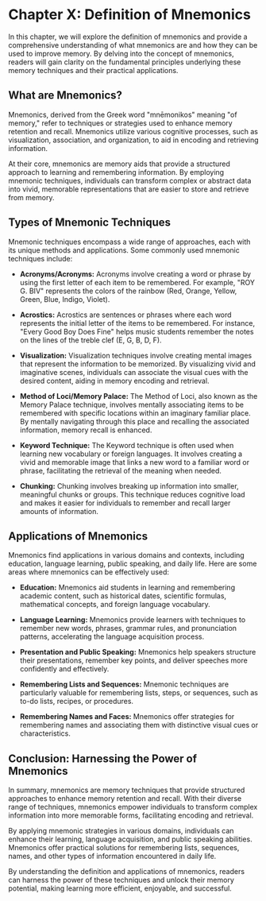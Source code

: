 Chapter X: Definition of Mnemonics
==================================

In this chapter, we will explore the definition of mnemonics and provide a comprehensive understanding of what mnemonics are and how they can be used to improve memory. By delving into the concept of mnemonics, readers will gain clarity on the fundamental principles underlying these memory techniques and their practical applications.

**What are Mnemonics?**
-----------------------

Mnemonics, derived from the Greek word "mnēmonikos" meaning "of memory," refer to techniques or strategies used to enhance memory retention and recall. Mnemonics utilize various cognitive processes, such as visualization, association, and organization, to aid in encoding and retrieving information.

At their core, mnemonics are memory aids that provide a structured approach to learning and remembering information. By employing mnemonic techniques, individuals can transform complex or abstract data into vivid, memorable representations that are easier to store and retrieve from memory.

**Types of Mnemonic Techniques**
--------------------------------

Mnemonic techniques encompass a wide range of approaches, each with its unique methods and applications. Some commonly used mnemonic techniques include:

* **Acronyms/Acronyms:** Acronyms involve creating a word or phrase by using the first letter of each item to be remembered. For example, "ROY G. BIV" represents the colors of the rainbow (Red, Orange, Yellow, Green, Blue, Indigo, Violet).

* **Acrostics:** Acrostics are sentences or phrases where each word represents the initial letter of the items to be remembered. For instance, "Every Good Boy Does Fine" helps music students remember the notes on the lines of the treble clef (E, G, B, D, F).

* **Visualization:** Visualization techniques involve creating mental images that represent the information to be memorized. By visualizing vivid and imaginative scenes, individuals can associate the visual cues with the desired content, aiding in memory encoding and retrieval.

* **Method of Loci/Memory Palace:** The Method of Loci, also known as the Memory Palace technique, involves mentally associating items to be remembered with specific locations within an imaginary familiar place. By mentally navigating through this place and recalling the associated information, memory recall is enhanced.

* **Keyword Technique:** The Keyword technique is often used when learning new vocabulary or foreign languages. It involves creating a vivid and memorable image that links a new word to a familiar word or phrase, facilitating the retrieval of the meaning when needed.

* **Chunking:** Chunking involves breaking up information into smaller, meaningful chunks or groups. This technique reduces cognitive load and makes it easier for individuals to remember and recall larger amounts of information.

**Applications of Mnemonics**
-----------------------------

Mnemonics find applications in various domains and contexts, including education, language learning, public speaking, and daily life. Here are some areas where mnemonics can be effectively used:

* **Education:** Mnemonics aid students in learning and remembering academic content, such as historical dates, scientific formulas, mathematical concepts, and foreign language vocabulary.

* **Language Learning:** Mnemonics provide learners with techniques to remember new words, phrases, grammar rules, and pronunciation patterns, accelerating the language acquisition process.

* **Presentation and Public Speaking:** Mnemonics help speakers structure their presentations, remember key points, and deliver speeches more confidently and effectively.

* **Remembering Lists and Sequences:** Mnemonic techniques are particularly valuable for remembering lists, steps, or sequences, such as to-do lists, recipes, or procedures.

* **Remembering Names and Faces:** Mnemonics offer strategies for remembering names and associating them with distinctive visual cues or characteristics.

**Conclusion: Harnessing the Power of Mnemonics**
-------------------------------------------------

In summary, mnemonics are memory techniques that provide structured approaches to enhance memory retention and recall. With their diverse range of techniques, mnemonics empower individuals to transform complex information into more memorable forms, facilitating encoding and retrieval.

By applying mnemonic strategies in various domains, individuals can enhance their learning, language acquisition, and public speaking abilities. Mnemonics offer practical solutions for remembering lists, sequences, names, and other types of information encountered in daily life.

By understanding the definition and applications of mnemonics, readers can harness the power of these techniques and unlock their memory potential, making learning more efficient, enjoyable, and successful.
